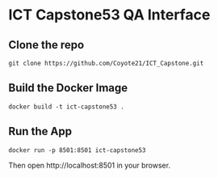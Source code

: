 # ICT Capstone53 QA Interface  
## Clone the repo  
`git clone https://github.com/Coyote21/ICT_Capstone.git`  
## Build the Docker Image  
`docker build -t ict-capstone53 .`  
## Run the App  
`docker run -p 8501:8501 ict-capstone53`  

Then open http://localhost:8501 in your browser.  
